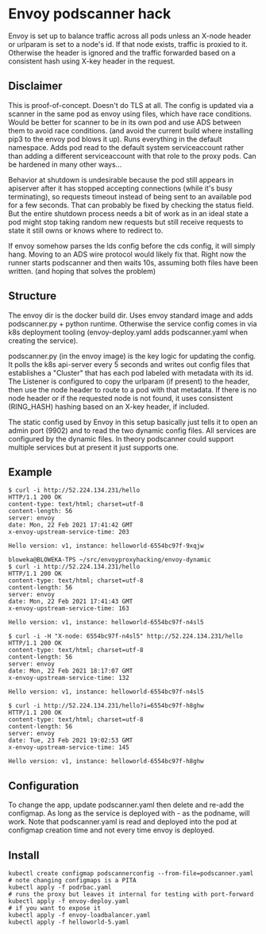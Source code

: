 # Envoy podscanner hack

Envoy is set up to balance traffic across all pods unless an X-node
header or urlparam is set to a node's id.  If that node exists,
traffic is proxied to it.  Otherwise the header is ignored and the
traffic forwarded based on a consistent hash using X-key header in the
request.


## Disclaimer
This is proof-of-concept.  Doesn't do TLS at all.  The config is
updated via a scanner in the same pod as envoy using files, which have
race conditions.  Would be better for scanner to be in its own pod and
use ADS between them to avoid race conditions.  (and avoid the current
build where installing pip3 to the envoy pod blows it up).  Runs
everything in the default namespace.  Adds pod read to the default
system serviceaccount rather than adding a different serviceaccount
with that role to the proxy pods.  Can be hardened in many other
ways...

Behavior at shutdown is undesirable because the pod still appears in
apiserver after it has stopped accepting connections (while it's busy
terminating), so requests timeout instead of being sent to an
available pod for a few seconds.  That can probably be fixed by
checking the status field.  But the entire shutdown process needs a
bit of work as in an ideal state a pod might stop taking random new
requests but still receive requests to state it still owns or knows
where to redirect to.

If envoy somehow parses the lds config before the cds config, it will
simply hang.  Moving to an ADS wire protocol would likely fix that.
Right now the runner starts podscanner and then waits 10s, assuming
both files have been written.  (and hoping that solves the problem)

## Structure
  The envoy dir is the docker build dir.  Uses envoy standard image
  and adds podscanner.py + python runtime.  Otherwise the service
  config comes in via k8s deployment tooling (envoy-deploy.yaml adds
  podscanner.yaml when creating the service).

podscanner.py (in the envoy image) is the key logic for updating the
config.  It polls the k8s api-server every 5 seconds and writes out
config files that establishes a "Cluster" that has each pod labeled
with metadata with its id.  The Listener is configured to copy the
urlparam (if present) to the header, then use the node header to route
to a pod with that metadata.  If there is no node header or if the
requested node is not found, it uses consistent (RING_HASH) hashing
based on an X-key header, if included.

The static config used by Envoy in this setup basically just tells it
to open an admin port (9902) and to read the two dynamic config files.
All services are configured by the dynamic files.  In theory
podscanner could support multiple services but at present it just
supports one.


## Example
```
$ curl -i http://52.224.134.231/hello
HTTP/1.1 200 OK
content-type: text/html; charset=utf-8
content-length: 56
server: envoy
date: Mon, 22 Feb 2021 17:41:42 GMT
x-envoy-upstream-service-time: 203

Hello version: v1, instance: helloworld-6554bc97f-9xqjw

bloweka@BLOWEKA-TPS ~/src/envoyproxyhacking/envoy-dynamic
$ curl -i http://52.224.134.231/hello
HTTP/1.1 200 OK
content-type: text/html; charset=utf-8
content-length: 56
server: envoy
date: Mon, 22 Feb 2021 17:41:43 GMT
x-envoy-upstream-service-time: 163

Hello version: v1, instance: helloworld-6554bc97f-n4sl5

$ curl -i -H "X-node: 6554bc97f-n4sl5" http://52.224.134.231/hello
HTTP/1.1 200 OK
content-type: text/html; charset=utf-8
content-length: 56
server: envoy
date: Mon, 22 Feb 2021 18:17:07 GMT
x-envoy-upstream-service-time: 132

Hello version: v1, instance: helloworld-6554bc97f-n4sl5

$ curl -i http://52.224.134.231/hello?i=6554bc97f-h8ghw
HTTP/1.1 200 OK
content-type: text/html; charset=utf-8
content-length: 56
server: envoy
date: Tue, 23 Feb 2021 19:02:53 GMT
x-envoy-upstream-service-time: 145

Hello version: v1, instance: helloworld-6554bc97f-h8ghw
```

## Configuration

To change the app, update podscanner.yaml then delete and re-add the
configmap.  As long as the service is deployed with <name>-<something>
as the podname, will work.  Note that podscanner.yaml is read and
deployed into the pod at configmap creation time and not every time
envoy is deployed.

## Install

```
kubectl create configmap podscannerconfig --from-file=podscanner.yaml # note changing configmaps is a PITA
kubectl apply -f podrbac.yaml
# runs the proxy but leaves it internal for testing with port-forward
kubectl apply -f envoy-deploy.yaml
# if you want to expose it 
kubectl apply -f envoy-loadbalancer.yaml
kubectl apply -f helloworld-5.yaml
```